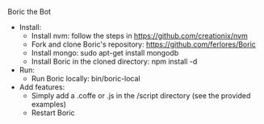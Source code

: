 Boric the Bot

* Install:
	- Install nvm: follow the steps in https://github.com/creationix/nvm
	- Fork and clone Boric's repository: https://github.com/ferlores/Boric
	- Install mongo: sudo apt-get install mongodb
	- Install Boric in the cloned directory: npm install -d
* Run:
	- Run Boric locally: bin/boric-local
* Add features:
	- Simply add a .coffe or .js in the /script directory (see the provided examples)
	- Restart Boric


